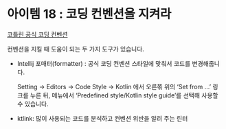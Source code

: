 # 아이템 18 : 코딩 컨벤션을 지켜라

[코틀린 공식 코딩 컨벤션](https://kotlinlang.org/docs/coding-conventions.html)

컨벤션을 지킬 때 도움이 되는 두 가지 도구가 있습니다. 

- Intellij 포매터(formatter) : 공식 코딩 컨벤션 스타일에 맞춰서 코드를 변경해줍니다.
    
    Setting → Editors → Code Style → Kotlin 에서 오른쪾 위의 ‘Set from …’ 링크를 누른 뒤, 메뉴에서 ‘Predefined style/Kotlin style guide’를 선택해 사용할 수 있습니다.
    
- ktlink: 많이 사용되는 코드를 분석하고 컨벤션 위반을 알려 주는 린터